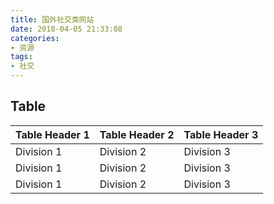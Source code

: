 ```yaml
---
title: 国外社交类网站
date: 2018-04-05 21:33:08
categories:
- 资源
tags:
- 社交
---
```

## Table

| Table Header 1 | Table Header 2 | Table Header 3 |
| --- | --- | --- |
| Division 1 | Division 2 | Division 3 |
| Division 1 | Division 2 | Division 3 |
| Division 1 | Division 2 | Division 3 |

